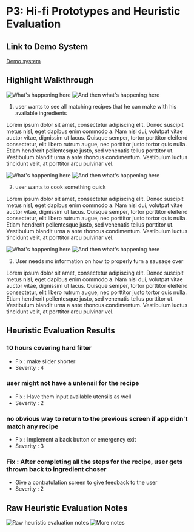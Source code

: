 # P3: Hi-fi Prototypes and Heuristic Evaluation

## Link to Demo System

[Demo system](http://77sff2.axshare.com/home.html)

## Highlight Walkthrough

![](http://lorempixel.com/550/450 "What's happening here")
![](http://lorempixel.com/550/450 "And then what's happening here")

1) user wants to see all matching recipes that he can make with his available ingredients

Lorem ipsum dolor sit amet, consectetur adipiscing elit. Donec suscipit metus nisl, eget dapibus enim commodo a. Nam nisl dui, volutpat vitae auctor vitae, dignissim ut lacus. Quisque semper, tortor porttitor eleifend consectetur, elit libero rutrum augue, nec porttitor justo tortor quis nulla. Etiam hendrerit pellentesque justo, sed venenatis tellus porttitor ut. Vestibulum blandit urna a ante rhoncus condimentum. Vestibulum luctus tincidunt velit, at porttitor arcu pulvinar vel.

![](http://lorempixel.com/550/450 "What's happening here")
![](http://lorempixel.com/550/450 "And then what's happening here")

2) user wants to cook something quick

Lorem ipsum dolor sit amet, consectetur adipiscing elit. Donec suscipit metus nisl, eget dapibus enim commodo a. Nam nisl dui, volutpat vitae auctor vitae, dignissim ut lacus. Quisque semper, tortor porttitor eleifend consectetur, elit libero rutrum augue, nec porttitor justo tortor quis nulla. Etiam hendrerit pellentesque justo, sed venenatis tellus porttitor ut. Vestibulum blandit urna a ante rhoncus condimentum. Vestibulum luctus tincidunt velit, at porttitor arcu pulvinar vel.

![](http://lorempixel.com/550/450 "What's happening here")
![](http://lorempixel.com/550/450 "And then what's happening here")

3) User needs mo information on how to properly turn a sausage over 

Lorem ipsum dolor sit amet, consectetur adipiscing elit. Donec suscipit metus nisl, eget dapibus enim commodo a. Nam nisl dui, volutpat vitae auctor vitae, dignissim ut lacus. Quisque semper, tortor porttitor eleifend consectetur, elit libero rutrum augue, nec porttitor justo tortor quis nulla. Etiam hendrerit pellentesque justo, sed venenatis tellus porttitor ut. Vestibulum blandit urna a ante rhoncus condimentum. Vestibulum luctus tincidunt velit, at porttitor arcu pulvinar vel.

## Heuristic Evaluation Results

### 10 hours covering hard filter
 - Fix : make slider shorter
 - Severity : 4
### user might not have a untensil for the recipe
 - Fix : Have them input available utensils as well
 - Severity : 2
### no obvious way to return to the previous screen if app didn't match any recipe
 - Fix : Implement a back button or emergency exit 
 - Severity : 3
### Fix : After completing all the steps for the recipe, user gets thrown back to ingredient choser
 - Give a contratulation screen to give feedback to the user
 - Severity : 2

## Raw Heuristic Evaluation Notes

![](http://lorempixel.com/550/450 "Raw heuristic evaluation notes")
![](http://lorempixel.com/550/450 "More notes")
